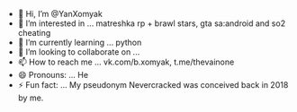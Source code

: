 - 👋 Hi, I’m @YanXomyak
- 👀 I’m interested in ... matreshka rp + brawl stars, gta sa:android and so2 cheating
- 🌱 I’m currently learning ... python
- 💞️ I’m looking to collaborate on ...
- 📫 How to reach me ... vk.com/b.xomyak, t.me/thevainone
- 😄 Pronouns: ... He
- ⚡ Fun fact: ... My pseudonym Nevercracked was conceived back in 2018 by me.

<!---
YanXomyak/YanXomyak is a ✨ special ✨ repository because its `README.md` (this file) appears on your GitHub profile.
You can click the Preview link to take a look at your changes.
--->
